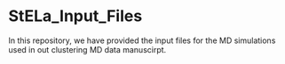 # StELa_Input_Files
In this repository, we have provided the input files for the MD simulations used in out clustering MD data manuscirpt. 
